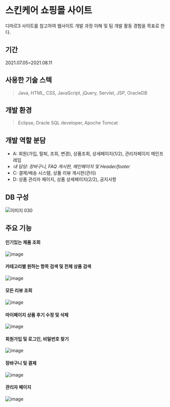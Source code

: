 # 스킨케어 쇼핑몰 사이트
디마르3 사이트를 참고하여 웹사이트 개발 과정 이해 및 팀 개발 활동 경험을 목표로 한다.

## 기간
2021.07.05~2021.08.11

## 사용한 기술 스텍
> Java, HTML, CSS, JavaScript, jQuery, Servlet, JSP, OracleDB

## 개발 환경
> Eclipse, Oracle SQL developer, Apoche Tomcat

## 개발 역할 분담
- A: 회원(가입, 탈퇴, 조회, 변경), 상품조회, 상세페이지(1/2), 관리자페이지 메인프레임
- _내 담당: 장바구니, FAQ 게시판, 메인페이지 및 Header/footer_   
- C: 결제/배송 시스템, 상품 리뷰 게시판(관리)
- D: 상품 관리자 페이지, 상품 상세페이지(2/2), 공지사항

## DB 구성
![이미지 030](https://user-images.githubusercontent.com/64838115/152777315-7c0ee8e5-d56e-484f-9c19-c019ecdc547e.png)

## 주요 기능
#### 인기있는 제품 조회
![image](https://user-images.githubusercontent.com/64838115/152777698-37553aba-1454-4e21-bdc3-e5f119566efc.png)

#### 카테고리별 원하는 항목 검색 및 전체 상품 검색
![image](https://user-images.githubusercontent.com/64838115/152777824-46f4a524-7325-425e-bd60-69d068bb0aaf.png)

#### 모든 리뷰 조회
![image](https://user-images.githubusercontent.com/64838115/152778021-4a320f5a-5cd0-41cc-9c75-03a47a048bf9.png)

#### 마이페이지 상품 후기 수정 및 삭제
![image](https://user-images.githubusercontent.com/64838115/152778119-c6d345f1-a21c-420c-9d15-14e07486adb5.png)

#### 회원가입 및 로그인, 비밀번호 찾기
![image](https://user-images.githubusercontent.com/64838115/152778245-a159966f-6291-4109-a7d4-18b7a5592518.png)

#### 장바구니 및 결제
![image](https://user-images.githubusercontent.com/64838115/152778429-d017da1f-e3f3-405e-84f2-0c43d0f61aae.png)

#### 관리자 페이지
![image](https://user-images.githubusercontent.com/64838115/152778558-d1b3f0fd-5c51-4d0d-9cec-badde905f01a.png)


